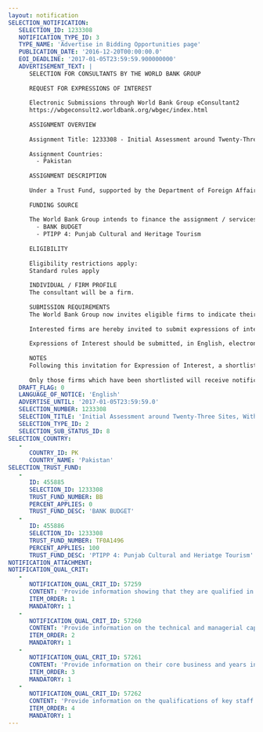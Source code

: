 ```yaml
---
layout: notification
SELECTION_NOTIFICATION: 
   SELECTION_ID: 1233308
   NOTIFICATION_TYPE_ID: 3
   TYPE_NAME: 'Advertise in Bidding Opportunities page'
   PUBLICATION_DATE: '2016-12-20T00:00:00.0'
   EOI_DEADLINE: '2017-01-05T23:59:59.900000000'
   ADVERTISEMENT_TEXT: |
      SELECTION FOR CONSULTANTS BY THE WORLD BANK GROUP
      
      REQUEST FOR EXPRESSIONS OF INTEREST
      
      Electronic Submissions through World Bank Group eConsultant2
      https://wbgeconsult2.worldbank.org/wbgec/index.html
      
      ASSIGNMENT OVERVIEW
      
      Assignment Title: 1233308 - Initial Assessment around Twenty-Three Sites, With special reference to Women on Business/ Entrepreneurship Development through Tourism Promotion in Punjab
      
      Assignment Countries:
        - Pakistan
      
      ASSIGNMENT DESCRIPTION
      
      Under a Trust Fund, supported by the Department of Foreign Affairs and Trade (DFAT) of the Government of Australia, the Pakistan Trade and Investment Policy Program (PTIPP)is under way to support Pakistan's efforts to increase trade and investment. Tourism is one of the strategic initiatives to promote overall economic and social integration, especially foster economic development of the communities inhabiting areas around cultural and heritage sites. Under the PTIPP, the World Bank is providing a Non Lending Technical Assistance (NLTA) to government of Punjab for promoting Tourism. A number of surveys have been conducted around various sites to assess business and entrepreneurship potential. In order to expand the scope of implementation, a study needs to be conducted on additional 23-25 sites, with special ref to women, including impediments to employment of adolescent girls and women and their entry in businesses
      
      FUNDING SOURCE
      
      The World Bank Group intends to finance the assignment / services described below under the following:
        - BANK BUDGET
        - PTIPP 4: Punjab Cultural and Heritage Tourism
      
      ELIGIBILITY
      
      Eligibility restrictions apply:
      Standard rules apply  
      
      INDIVIDUAL / FIRM PROFILE
      The consultant will be a firm. 
      
      SUBMISSION REQUIREMENTS
      The World Bank Group now invites eligible firms to indicate their interest in providing the services.  Interested firms must provide information indicating that they are qualified to perform the services (brochures, description of similar assignments, experience in similar conditions, availability of appropriate skills among staff, etc. for firms; CV and cover letter for individuals).  Please note that the total size of all attachments should be less than 5MB.  Consultants may associate to enhance their qualifications.
      
      Interested firms are hereby invited to submit expressions of interest.
      
      Expressions of Interest should be submitted, in English, electronically through World Bank Group eConsultant2 (https://wbgeconsult2.worldbank.org/wbgec/index.html)
      
      NOTES
      Following this invitation for Expression of Interest, a shortlist of qualified firms will be formally invited to submit proposals. Shortlisting and selection will be subject to the availability of funding.
      
      Only those firms which have been shortlisted will receive notification. No debrief will be provided to firms which have not been shortlisted.
   DRAFT_FLAG: 0
   LANGUAGE_OF_NOTICE: 'English'
   ADVERTISE_UNTIL: '2017-01-05T23:59:59.0'
   SELECTION_NUMBER: 1233308
   SELECTION_TITLE: 'Initial Assessment around Twenty-Three Sites, With special reference to Women on Business/ Entrepreneurship Development through Tourism Promotion in Punjab'
   SELECTION_TYPE_ID: 2
   SELECTION_SUB_STATUS_ID: 8
SELECTION_COUNTRY: 
   - 
      COUNTRY_ID: PK
      COUNTRY_NAME: 'Pakistan'
SELECTION_TRUST_FUND: 
   - 
      ID: 455885
      SELECTION_ID: 1233308
      TRUST_FUND_NUMBER: BB
      PERCENT_APPLIES: 0
      TRUST_FUND_DESC: 'BANK BUDGET'
   - 
      ID: 455886
      SELECTION_ID: 1233308
      TRUST_FUND_NUMBER: TF0A1496
      PERCENT_APPLIES: 100
      TRUST_FUND_DESC: 'PTIPP 4: Punjab Cultural and Heriatge Tourism'
NOTIFICATION_ATTACHMENT: 
NOTIFICATION_QUAL_CRIT: 
   - 
      NOTIFICATION_QUAL_CRIT_ID: 57259
      CONTENT: 'Provide information showing that they are qualified in the field of the assignment.'
      ITEM_ORDER: 1
      MANDATORY: 1
   - 
      NOTIFICATION_QUAL_CRIT_ID: 57260
      CONTENT: 'Provide information on the technical and managerial capabilities of the firm.'
      ITEM_ORDER: 2
      MANDATORY: 1
   - 
      NOTIFICATION_QUAL_CRIT_ID: 57261
      CONTENT: 'Provide information on their core business and years in business.'
      ITEM_ORDER: 3
      MANDATORY: 1
   - 
      NOTIFICATION_QUAL_CRIT_ID: 57262
      CONTENT: 'Provide information on the qualifications of key staff.'
      ITEM_ORDER: 4
      MANDATORY: 1
---
```

